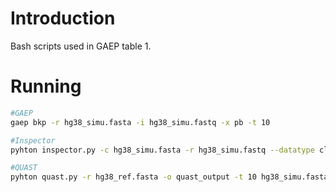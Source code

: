 # Introduction
Bash scripts used in GAEP table 1.

# Running
```bash
#GAEP
gaep bkp -r hg38_simu.fasta -i hg38_simu.fastq -x pb -t 10

#Inspector
pyhton inspector.py -c hg38_simu.fasta -r hg38_simu.fastq --datatype clr -t 10 -o inspector/test_out/ 

#QUAST
pyhton quast.py -r hg38_ref.fasta -o quast_output -t 10 hg38_simu.fasta

```